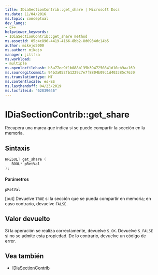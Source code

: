 ```yaml
---
title: IDiaSectionContrib::get_share | Microsoft Docs
ms.date: 11/04/2016
ms.topic: conceptual
dev_langs:
- C++
helpviewer_keywords:
- IDiaSectionContrib::get_share method
ms.assetid: 05c4c896-4419-4166-8bb2-8d0934dc14b5
author: mikejo5000
ms.author: mikejo
manager: jillfra
ms.workload:
- multiple
ms.openlocfilehash: b3a77ec9f1b088b135b3947250841d10eb9aa169
ms.sourcegitcommit: 94b3a052fb1229c7e7f8804b09c1d403385c7630
ms.translationtype: MT
ms.contentlocale: es-ES
ms.lasthandoff: 04/23/2019
ms.locfileid: "62839646"
---
```

# <a name="idiasectioncontribgetshare"></a>IDiaSectionContrib::get_share
Recupera una marca que indica si se puede compartir la sección en la memoria.

## <a name="syntax"></a>Sintaxis

```C++
HRESULT get_share ( 
   BOOL* pRetVal
);
```

#### <a name="parameters"></a>Parámetros
 `pRetVal`

[out] Devuelve `TRUE` si la sección que se pueda compartir en memoria; en caso contrario, devuelve `FALSE`.

## <a name="return-value"></a>Valor devuelto
 Si la operación se realiza correctamente, devuelve `S_OK`. Devuelve `S_FALSE` si no se admite esta propiedad. De lo contrario, devuelve un código de error.

## <a name="see-also"></a>Vea también
- [IDiaSectionContrib](../../debugger/debug-interface-access/idiasectioncontrib.md)